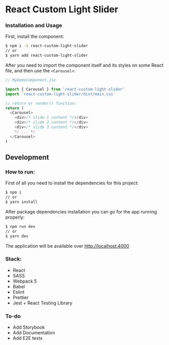 # React Custom Light Slider

### Installation and Usage

First, install the component:

```sh
$ npm i -S react-custom-light-slider
// or
$ yarn add react-custom-light-slider
```
After you need to import the component itself and its styles on some React file, and then use the `<Carousel>`:

```js
// MyDemoComponent.jsx

import { Carousel } from 'react-custom-light-slider'
import 'react-custom-light-slider/dist/main.css'

// return or render() function:
return (
  <Carousel>
    <div>/* slide 1 content */</div>
    <div>/* slide 2 content */</div>
    <div>/* slide 3 content */</div>
    */ ... */
  </Carousel>
)

```

## Development
### How to run:

First of all you need to install the dependencies for this project:

```sh
$ npm i
// or
$ yarn install
```

After package dependencies installation you can go for the app running properly:

```sh
$ npm run dev
// or
$ yarn dev
```

The application will be available over <http://localhost:4000>

### Stack:

- React
- SASS
- Webpack 5
- Babel
- Eslint
- Prettier
- Jest + React Testing Library

### To-do

- Add Storybook
- Add Documentation
- Add E2E tests

